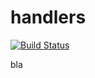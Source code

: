 # handlers

[![Build Status](https://travis-ci.org/atomisthqa/handlers.svg?branch=master)](https://travis-ci.org/atomisthqa/handlers)

bla
 
 
